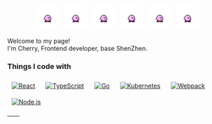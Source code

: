 <div align="center">
  <img style="width: 50px;height:50px;margin: 5px" src="https://raw.githubusercontent.com/gaoqiiii/gaoqiiii/main/assets/kirby.gif?raw=true" />
  <img style="width: 50px;height:50px;margin: 5px" src="https://raw.githubusercontent.com/gaoqiiii/gaoqiiii/main/assets/kirby.gif?raw=true" />
  <img style="width: 50px;height:50px;margin: 5px" src="https://raw.githubusercontent.com/gaoqiiii/gaoqiiii/main/assets/kirby.gif?raw=true" />
  <img style="width: 50px;height:50px;margin: 5px" src="https://raw.githubusercontent.com/gaoqiiii/gaoqiiii/main/assets/kirby.gif?raw=true" />
  <img style="width: 50px;height:50px;margin: 5px" src="https://raw.githubusercontent.com/gaoqiiii/gaoqiiii/main/assets/kirby.gif?raw=true" />
  <img style="width: 50px;height:50px;margin: 5px" src="https://raw.githubusercontent.com/gaoqiiii/gaoqiiii/main/assets/kirby.gif?raw=true" />
</div>

<p>Welcome to my page! </br> I'm Cherry, Frontend developer, base ShenZhen.</p>



<h3>Things I code with</h3>
<p>  
  <a href="https://reactjs.org/" target="_blank"><img style="margin: 10px" src="https://profilinator.rishav.dev/skills-assets/react-original-wordmark.svg" alt="React" height="25" /></a>  
  <a href="https://www.typescriptlang.org/" target="_blank"><img style="margin: 10px" src="https://profilinator.rishav.dev/skills-assets/typescript-original.svg" alt="TypeScript" height="25" /></a>    
  <a href="https://go.dev/" target="_blank"><img style="margin: 10px" src="https://profilinator.rishav.dev/skills-assets/go-original.svg" alt="Go" height="25" /></a>  
  <a href="https://kubernetes.io/" target="_blank"><img style="margin: 10px" src="https://profilinator.rishav.dev/skills-assets/kubernetes-icon.svg" alt="Kubernetes" height="25" /></a>  
  <a href="https://webpack.js.org/" target="_blank"><img style="margin: 10px" src="https://profilinator.rishav.dev/skills-assets/webpack-original.svg" alt="Webpack" height="25" /></a>
  <a href="https://nodejs.org/" target="_blank"><img style="margin: 10px" src="https://profilinator.rishav.dev/skills-assets/nodejs-original-wordmark.svg" alt="Node.js" height="25" /></a>
</p>  

| <img align="center" src="https://github-readme-stats.vercel.app/api?username=gaoqiiii&show_icons=true&theme=buefy&hide_border=true" alt="" /> | <img align="center" src="https://github-readme-stats.vercel.app/api/top-langs/?username=gaoqiiii&layout=compact&theme=buefy&hide_border=true" alt="" /> |
| ---- | ---- |



<!--
**gaoqiiii/gaoqiiii** is a ✨ _special_ ✨ repository because its `README.md` (this file) appears on your GitHub profile.

Here are some ideas to get you started:

- 🔭 I’m currently working on ...
- 🌱 I’m currently learning ...
- 👯 I’m looking to collaborate on ...
- 🤔 I’m looking for help with ...
- 💬 Ask me about ...
- 📫 How to reach me: ...
- 😄 Pronouns: ...
- ⚡ Fun fact: ...
-->
